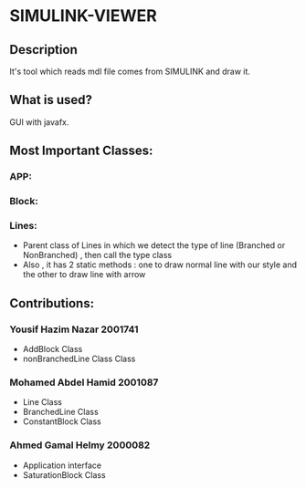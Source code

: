 # SIMULINK-VIEWER
## Description
It's tool which reads mdl file comes from SIMULINK and draw it.
## What is used?
GUI with javafx.
## Most Important Classes:
### APP:
### Block:
### Lines:
- Parent class of Lines in which we detect the type of line (Branched or NonBranched) , then call the type class
- Also , it has 2 static methods : one to draw normal line with our style and the other to draw line with arrow
## Contributions:
### Yousif Hazim Nazar 2001741
- AddBlock Class
- nonBranchedLine Class Class
### Mohamed Abdel Hamid 2001087
- Line Class
- BranchedLine Class
- ConstantBlock Class
### Ahmed Gamal Helmy 2000082
- Application interface
- SaturationBlock Class
